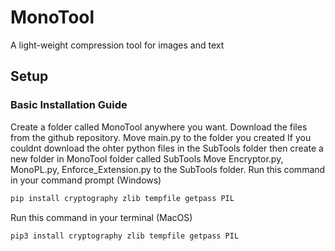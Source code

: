 # MonoTool
A light-weight compression tool for images and text

## Setup
### Basic Installation Guide
Create a folder called MonoTool anywhere you want.
Download the files from the github repository.
Move main.py to the folder you created
If you couldnt download the ohter python files in the SubTools folder then create a new folder in MonoTool folder called SubTools
Move Encryptor.py, MonoPL.py, Enforce_Extension.py to the SubTools folder.
Run this command in your command prompt (Windows)
```python
pip install cryptography zlib tempfile getpass PIL
```



Run this command in your terminal (MacOS)
```python
pip3 install cryptography zlib tempfile getpass PIL
```
